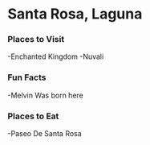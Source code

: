 # Santa Rosa, Laguna

### Places to Visit
-Enchanted Kingdom
-Nuvali

### Fun Facts
-Melvin Was born here
### Places to Eat
-Paseo De Santa Rosa
